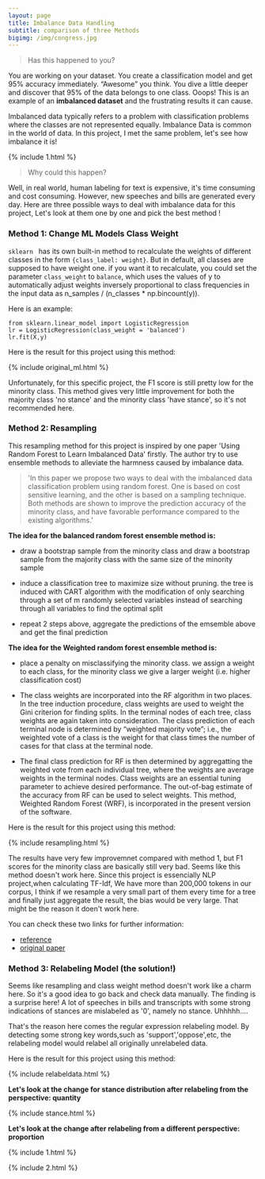 ```yaml
---
layout: page
title: Imbalance Data Handling
subtitle: comparison of three Methods
bigimg: /img/congress.jpg
---
```


> Has this happened to you?

You are working on your dataset. You create a classification model and get 95% accuracy immediately. “Awesome” you think. You dive a little deeper and discover that 95% of the data belongs to one class. Ooops! This is an example of an **imbalanced dataset** and the frustrating results it can cause.

Imbalanced data typically refers to a problem with classification problems where the classes are not represented equally.
Imbalance Data is common in the world of data. In this project, I met the same problem, let's see how imbalance it is!

{% include 1.html %}

> Why could this happen?

Well, in real world, human labeling for text is expensive, it's time consuming and cost consuming. However, new speeches and bills are generated every day. Here are three possible ways to deal with imbalance data for this project, Let's look at them one by one and pick the best method !

### Method 1: Change ML Models Class Weight

`sklearn ` has its own built-in method to recalculate the weights of different classes in the form `{class_label: weight}`. 
 But in default, all classes are supposed to have weight one. if you want it to recalculate, you could set the parameter `class_weight` to `balance`, which uses the values of y to automatically adjust weights inversely proportional to class frequencies in the input data as n_samples / (n_classes * np.bincount(y)).
 
 Here is an example:
 ```
 from sklearn.linear_model import LogisticRegression
 lr = LogisticRegression(class_weight = 'balanced')
 lr.fit(X,y)
 ```
 
 Here is the result for this project using this method:
 
 {% include original_ml.html %}
 
Unfortunately, for this specific project, the F1 score is still pretty low for the minority class. This method gives very little improvement for both the majority class 'no stance' and the minority class 'have stance', so it's not recommended here.

### Method 2: Resampling

This resampling method for this project is inspired by one paper 'Using Random Forest to Learn Imbalanced Data' firstly.
The author try to use ensemble methods to alleviate the harmness caused by imbalance data. 

>'In this paper we propose two ways to deal with the imbalanced data classification problem using random forest. One is based on cost sensitive learning, and the other is based on a sampling technique. Both methods are shown to improve the prediction accuracy of the minority class, and have favorable performance compared to the existing algorithms.'

**The idea for the balanced random forest ensemble method is:**

- draw a bootstrap sample from the minority class and draw a bootstrap sample from the majority class with the same size of the minority sample

- induce a classification tree to maximize size without pruning. the tree is induced with CART algorithm with the modification of only searching through a set of m randomly selected variables instead of searching through all variables to find the optimal split

- repeat 2 steps above, aggregate the predictions of the emsemble above and get the final prediction

**The idea for the Weighted random forest ensemble method is:**

- place a penalty on misclassifying the minority class. we assign a weight to each class, for the minority class we give a larger weight (i.e. higher classification cost)

- The class weights are incorporated into the RF algorithm in two places. In the tree induction procedure, class weights are used to weight the Gini criterion for finding splits. In the terminal nodes of each tree, class weights are again taken into consideration. The class prediction of each terminal node is determined by “weighted majority vote”; i.e., the weighted vote of a class is the weight for that class times the number of cases for that class at the terminal node.

- The final class prediction for RF is then determined by aggregatting the weighted vote from each individual tree, where the weights are average weights in the terminal nodes. Class weights are an essential tuning parameter to achieve desired performance. The out-of-bag estimate of the accuracy from RF can be used to select weights. This method, Weighted Random Forest (WRF), is incorporated in the present version of the software.

Here is the result for this project using this method:
 
 {% include resampling.html %}
 
 The results have very few improvemnet compared with method 1, but F1 scores for the minority class are basically still very bad. Seems like this method doesn't work here. Since this project is essencially NLP project,when calculating TF-Idf, We have more than 200,000 tokens in our corpus, I think if we resample a very small part of them every time for a tree and finally just aggregate the result, the bias would be very large. That might be the reason it doen't work here. 

You can check these two links for further information:

* [reference](https://imbalanced-learn.org/en/stable/ensemble.html)
* [original paper](https://statistics.berkeley.edu/sites/default/files/tech-reports/666.pdf)
 
 
### Method 3: Relabeling Model (the solution!)

Seems like resampling and class weight method doesn't work like a charm here. So it's a good idea to go back and check data manually. The finding is a surprise here! A lot of speeches in bills and transcripts with some strong indications of stances are mislabeled as '0', namely no stance. Uhhhhh....

That's the reason here comes the regular expression relabeling model. By detecting some strong key words,such as 'support','oppose',etc, the relabeling model would relabel all originally unrelabeled data.

Here is the result for this project using this method:
 
 {% include relabeldata.html %}

**Let's look at the change for stance distribution after relabeling from the perspective: quantity**


{% include stance.html %}

**Let's look at the change after relabeling from a different perspective: proportion**

{% include 1.html %}

{% include 2.html %}
